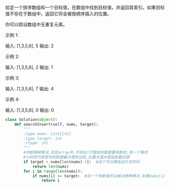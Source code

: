 给定一个排序数组和一个目标值，在数组中找到目标值，并返回其索引。如果目标值不存在于数组中，返回它将会被按顺序插入的位置。

你可以假设数组中无重复元素。

示例 1:

输入: [1,3,5,6], 5
输出: 2

示例 2:

输入: [1,3,5,6], 2
输出: 1

示例 3:

输入: [1,3,5,6], 7
输出: 4

示例 4:

输入: [1,3,5,6], 0
输出: 0
```python
class Solution(object):
    def searchInsert(self, nums, target):
        """
        :type nums: List[int]
        :type target: int
        :rtype: int
        """
        #判断两种情况,存在array中,不存在?不管如何都是要判断的,用一个等式  
        #小的技巧就是先判断跟最大值的比较,比最大值大就加到最后面
        if target > nums[len(nums)-1]:  #这个可以降低运行总时间
            return len(nums)
        for i in range(len(nums)):
            if nums[i] >= target:  #这一个判断就可以解决两种情况,如果nums[i] = tarrget 返回这个索引是第一种情况,如果 nums[i] > target 那么这个位置就该是插入的位置,真的是妙啊
                return i
```

